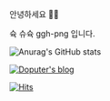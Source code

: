 안녕하세요 👋🏻

슉 슈슉 ggh-png 입니다.


![Anurag's GitHub stats](https://github-readme-stats.vercel.app/api?username=ggh-png&show_icons=true&theme=dark)
<p align="light">

<a href="https://ggh-png.github.io/">

<img src="https://img.shields.io/badge/Blog-181717?style=flat-square&logo=GitHub&logoColor=white" alt="Doputer's blog" />

[![Hits](https://hits.seeyoufarm.com/api/count/incr/badge.svg?url=https%3A%2F%2Fgithub.com%2Fggh-png&count_bg=%2379C83D&title_bg=%23555555&icon=github.svg&icon_color=%23E7E7E7&title=hits&edge_flat=false)](https://hits.seeyoufarm.com)
